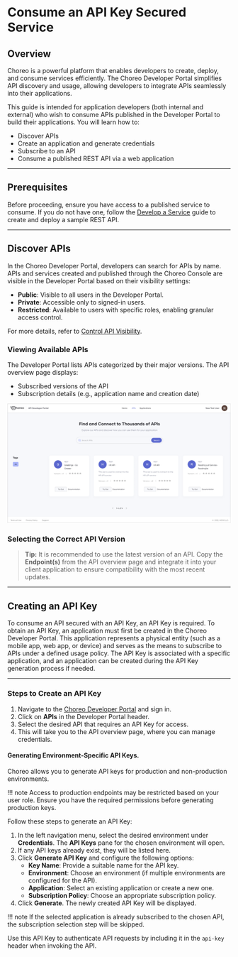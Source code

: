 # Consume an API Key Secured Service

## Overview

Choreo is a powerful platform that enables developers to create, deploy, and consume services efficiently. The Choreo Developer Portal simplifies API discovery and usage, allowing developers to integrate APIs seamlessly into their applications.

This guide is intended for application developers (both internal and external) who wish to consume APIs published in the Developer Portal to build their applications. You will learn how to:

- Discover APIs
- Create an application and generate credentials
- Subscribe to an API
- Consume a published REST API via a web application

---

## Prerequisites

Before proceeding, ensure you have access to a published service to consume. If you do not have one, follow the [Develop a Service](../develop-components/develop-services/develop-a-service.md) guide to create and deploy a sample REST API.

---

## Discover APIs

In the Choreo Developer Portal, developers can search for APIs by name. APIs and services created and published through the Choreo Console are visible in the Developer Portal based on their visibility settings:

- **Public**: Visible to all users in the Developer Portal.
- **Private**: Accessible only to signed-in users.
- **Restricted**: Available to users with specific roles, enabling granular access control.

For more details, refer to [Control API Visibility](../api-management/control-api-visibility.md).

### Viewing Available APIs

The Developer Portal lists APIs categorized by their major versions. The API overview page displays:

- Subscribed versions of the API
- Subscription details (e.g., application name and creation date)

![Developer Portal APIs](../assets/img/consume/developer-portal-apis.png)

### Selecting the Correct API Version

> **Tip:** It is recommended to use the latest version of an API. Copy the **Endpoint(s)** from the API overview page and integrate it into your client application to ensure compatibility with the most recent updates.

---

## Creating an API Key

To consume an API secured with an API Key, an API Key is required. To obtain an API Key, an application must first be created in the Choreo Developer Portal. This application represents a physical entity (such as a mobile app, web app, or device) and serves as the means to subscribe to APIs under a defined usage policy. The API Key is associated with a specific application, and an application can be created during the API Key generation process if needed.

---

### Steps to Create an API Key

1. Navigate to the [Choreo Developer Portal](https://devportal.choreo.dev) and sign in.
2. Click on **APIs** in the Developer Portal header.
3. Select the desired API that requires an API Key for access.
4. This will take you to the API overview page, where you can manage credentials.

#### Generating Environment-Specific API Keys.

Choreo allows you to generate API keys for production and non-production environments.

!!! note
    Access to production endpoints may be restricted based on your user role. Ensure you have the required permissions before generating production keys.

Follow these steps to generate an API Key:

1. In the left navigation menu, select the desired environment under **Credentials**. The **API Keys** pane for the chosen environment will open.
2. If any API keys already exist, they will be listed here.
3. Click **Generate API Key** and configure the following options:
    - **Key Name**: Provide a suitable name for the API key.
    - **Environment**: Choose an environment (if multiple environments are configured for the API).
    - **Application**: Select an existing application or create a new one.
    - **Subscription Policy**: Choose an appropriate subscription policy.
4. Click **Generate**. The newly created API Key will be displayed.


!!! note
    If the selected application is already subscribed to the chosen API, the subscription selection step will be skipped.

Use this API Key to authenticate API requests by including it in the `api-key` header when invoking the API.
